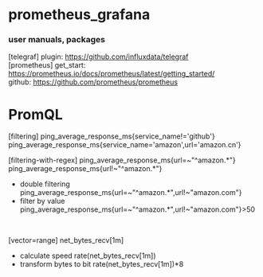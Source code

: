# prometheus_grafana
### user manuals, packages

[telegraf]
plugin:
  https://github.com/influxdata/telegraf
<br />
[prometheus]
get_start:
  https://prometheus.io/docs/prometheus/latest/getting_started/
  <br />
github:
  https://github.com/prometheus/prometheus


# PromQL
[filtering]
ping_average_response_ms{service_name!='github'}
ping_average_response_ms{service_name='amazon',url='amazon.cn'}
<br />

[filtering-with-regex]
ping_average_response_ms{url=~"^amazon.*"}
ping_average_response_ms{url!~"^amazon.*"}
- double filtering
ping_average_response_ms{url=~"^amazon.*",url!~"amazon.com"}
- filter by value
ping_average_response_ms{url=~"^amazon.*",url!~"amazon.com"}>50
<br />

[vector=range]
net_bytes_recv[1m]
- calculate speed
rate(net_bytes_recv[1m])
- transform bytes to bit
rate(net_bytes_recv[1m])*8
